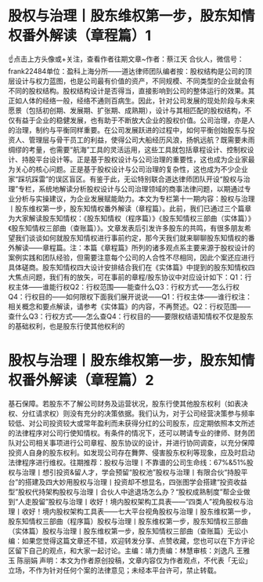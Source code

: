 # 股权与治理丨股东维权第一步，股东知情权番外解读（章程篇）1

☝点击上方头像或+关注，查看作者往期文章~作者：蔡江天 合伙人，微信号：frank22484单位：盈科上海分所——道达律师团队编者按：股权结构是公司的顶层设计与权力蓝图，也是公司最有价值的资产，不同规模、不同类型的企业就会有不同的股权结构。股权结构设计是否得当，直接影响到公司的整体运行的效果。其正如人体的经络一般，经络不通则百病生。因此，针对公司发展的现处阶段与未来愿景（包括初创期、发展期、扩张期、成熟期），设计与其相匹配的股权结构，不仅有益于企业的稳健发展，也有助于不断放大企业的股权价值。公司治理，亦是人的治理，制约与平衡同样重要。在公司发展跃进的过程中，如何平衡创始股东与投资人、管理层与骨干员工的利益，使得公司大船经历风浪，扬帆远航？既需要未雨绸缪的考量，也需要“航海”工具的灵活运用，这些工具就包括章程设计、控制权设计、持股平台设计等。正是基于股权设计与公司治理的重要性，这也成为企业家最为关心的核心问题。正是基于股权设计与公司治理的复杂性，这也成为不少企业家“踩坑踩雷”的误区盲区。有鉴于此，无讼特别联合道达律师团队开设“股权与治理”专栏，系统地解读分析股权设计与公司治理领域的商事法律问题，以期通过专业分析与实操建议，为企业发展赋能助力。本文为专栏第十一期内容：股权与治理丨股东维权第一步，股东知情权番外解读（章程篇）。此前，我们已通过三个篇章为大家解读股东知情权：《股东知情权（程序篇）》《股东知情权三部曲（实体篇）》《股东知情权三部曲（查账篇）》。文章发表后引发许多股东的共鸣，有很多朋友希望我们谈谈如何就股东知情权进行事前约定，那今天我们就来聊聊股东知情权的番外解读——章程篇。注：本篇《章程篇》所列的诸多观点系主要来源于股权设计的案例实践和团队经验，但需要注意每个公司的人合性不尽相同，因此个案还应进行具体磋商。股东知情权四大设计安排结合我们在《实体篇》中提到的股东知情权四大焦点问题，我们有的放矢，可在事前的章程/股东协议中对应设计如下：Q1：行权主体——谁能行权Q2：行权范围——能查什么Q3：行权方式——怎么行权Q4：行权目的——如何限权下面我们展开说说——Q1：行权主体——谁行权‍注：相关概念和要点解读，请参考《实体篇》的内容，不再赘述。Q2：行权范围——查什么Q3：行权方式——怎么查Q4：行权目的——要限权结语知情权不仅是股东的基础权利，也是股东行使其他权利的

# 股权与治理丨股东维权第一步，股东知情权番外解读（章程篇）2

基石保障。若股东不了解公司财务及运营状况，股东行使其他股东权利（如表决权、分红请求权）则没有充分的决策依据。我们认为，对于公司经营决策参与频率较低、对公司投资较大或常年盈利而未获得分红的公司股东，应定期依照本文所述的法律程序对公司行使知情权。有条件的情况下，还可以聘请专业的律师、财务团队对公司相关事项进行公司章程、股东协议的设计，并进行协同调查，以充分保障投资人自身的股东权利。如发现公司存在舞弊、侵害股东权利等现象，应及时启动法律程序进行维权。往期推荐：股权与治理丨不靠谱的公司生命线：67%&51%股权与治理丨想引投资&留人才，学会预留“股权池”股权与治理丨有限合伙“持股平台”的搭建及四大妙用股权与治理丨投资却不想显名，四张图学会搭建“投资收益型”股权代持架构股权与治理丨合伙人中途退场怎么办？“股权成熟制度”帮企业做到“人走股留”股权与治理丨收好！境内股权架构工具表——“四类人”视角​股权与治理丨收好！境内股权架构工具表——七大平台视角股权与治理丨股东维权第一步，股东知情权三部曲（程序篇）股权与治理丨股东维权第一步，股东知情权三部曲（实体篇）股权与治理丨股东维权第一步，股东知情权三部曲（查账篇）无讼小编：如果您觉得这篇文章还不错，欢迎转发分享、点赞收藏，您也可以在下方评论区留下自己的观点，和大家一起讨论。主编：靖力责编：林慧审核：刘逸凡 王雅玉 陈丽娟 声明：本文为作者原创投稿，文章内容仅为作者观点，不代表「无讼」立场，不作为针对任何个案的法律意见；未经本平台许可，禁止转载。

